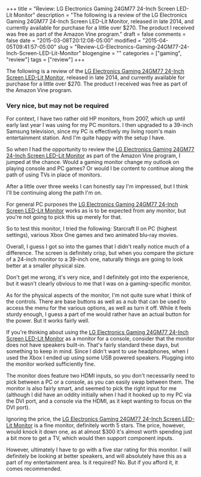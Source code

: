 +++
title = "Review: LG Electronics Gaming 24GM77 24-Inch Screen LED-Lit Monitor"
description = "The following is a review of the LG Electronics Gaming 24GM77 24-Inch Screen LED-Lit Monitor, released in late 2014, and currently available for purchase for a little over $270. The product I received was free as part of the Amazon Vine program."
draft = false
comments = false
date = "2015-03-08T20:12:08-05:00"
modified = "2015-04-05T09:41:57-05:00"
slug = "Review-LG-Electronics-Gaming-24GM77-24-Inch-Screen-LED-Lit-Monitor"
blogengine = ""
categories = ["gaming", "review"]
tags = ["review"]
+++

<div class="note"><p>The following is a review of the <a href="http://www.amazon.com/gp/product/B00P0EOX1S?tag=strivinglifen-20" rel="external">LG Electronics Gaming 24GM77 24-Inch Screen LED-Lit Monitor</a>, released in late 2014, and currently available for purchase for a little over $270. The product I received was free as part of the Amazon Vine program.</p></div>

<h3>Very nice, but may not be required</h3>

<p>For context, I have two rather old HP monitors, from 2007, which up until early last year I was using for my PC monitors. I then upgraded to a 39-inch Samsung television, since my PC is effectively my living room's main entertainment station. And I'm quite happy with the setup I have.</p>

<p>So when I had the opportunity to review the <a href="http://www.amazon.com/gp/product/B00P0EOX1S?tag=strivinglifen-20" rel="external">LG Electronics Gaming 24GM77 24-Inch Screen LED-Lit Monitor</a> as part of the Amazon Vine program, I jumped at the chance. Would a gaming monitor change my outlook on playing console and PC games? Or would I be content to continue along the path of using TVs in place of monitors.</p>

<p>After a little over three weeks I can honestly say I'm impressed, but I think I'll be continuing along the path I'm on.</p>

<p>For general PC purposes the <a href="http://www.amazon.com/gp/product/B00P0EOX1S?tag=strivinglifen-20" rel="external">LG Electronics Gaming 24GM77 24-Inch Screen LED-Lit Monitor</a> works as is to be expected from any monitor, but you're not going to pick this up merely for that.</p>

<p>So to test this monitor, I tried the following: Starcraft II on PC (highest settings), various Xbox One games and two animated blu-ray movies.</p>

<p>Overall, I guess I got so into the games that I didn't really notice much of a difference. The screen is definitely crisp, but when you compare the picture of a 24-inch monitor to a 39-inch one, naturally things are going to look better at a smaller physical size.</p>

<p>Don't get me wrong, it's very nice, and I definitely got into the experience, but it wasn't clearly obvious to me that I was on a gaming-specific monitor.</p>

<p>As for the physical aspects of the monitor, I'm not quite sure what I think of the controls. There are base buttons as well as a nub that can be used to access the menu for the various options, as well as turn it off. While it feels sturdy enough, I guess a part of me would rather have an actual button for the power. But it works fairly well.</p>

<p>If you're thinking about using the <a href="http://www.amazon.com/gp/product/B00P0EOX1S?tag=strivinglifen-20" rel="external">LG Electronics Gaming 24GM77 24-Inch Screen LED-Lit Monitor</a> as a monitor for a console, consider that the monitor does not have speakers built-in. That's fairly standard these days, but something to keep in mind. Since I didn't want to use headphones, when I used the Xbox I ended up using some USB powered speakers. Plugging into the monitor worked sufficiently fine.</p>

<p>The monitor does feature two HDMI inputs, so you don't necessarily need to pick between a PC or a console, as you can easily swap between them. The monitor is also fairly smart, and seemed to pick the right input for me (although I did have an oddity initially when I had it hooked up to my PC via the DVI port, and a console via the HDMI, as it kept wanting to focus on the DVI port).</p>

<p>Ignoring the price, the <a href="http://www.amazon.com/gp/product/B00P0EOX1S?tag=strivinglifen-20" rel="external">LG Electronics Gaming 24GM77 24-Inch Screen LED-Lit Monitor</a> is a fine monitor, definitely worth 5 stars. The price, however, would knock it down one, as at almost $300 it's almost worth spending just a bit more to get a TV, which would then support component inputs.</p>

<p>However, ultimately I have to go with a five star rating for this monitor. I will definitely be looking at better speakers, and will absolutely have this as a part of my entertainment area. Is it required? No. But if you afford it, it comes recommended.</p>
